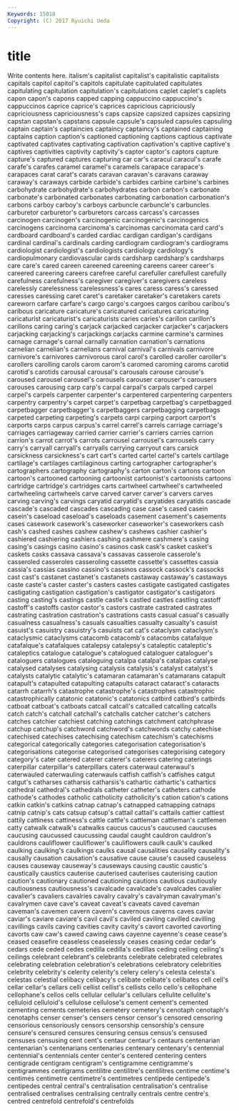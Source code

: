 ```yaml
---
Keywords: 15018 
Copyright: (C) 2017 Ryuichi Ueda
---
```


# title

Write contents here.
italism's
capitalist capitalist's capitalistic capitalists capitals capitol capitol's capitols capitulate capitulated
capitulates capitulating capitulation capitulation's capitulations caplet caplet's caplets capon capon's
capons capped capping cappuccino cappuccino's cappuccinos caprice caprice's caprices capricious
capriciously capriciousness capriciousness's caps capsize capsized capsizes capsizing capstan capstan's
capstans capsule capsule's capsuled capsules capsuling captain captain's captaincies captaincy
captaincy's captained captaining captains caption caption's captioned captioning captions captious
captivate captivated captivates captivating captivation captivation's captive captive's captives captivities
captivity captivity's captor captor's captors capture capture's captured captures capturing
car car's caracul caracul's carafe carafe's carafes caramel caramel's caramels
carapace carapace's carapaces carat carat's carats caravan caravan's caravans caraway
caraway's caraways carbide carbide's carbides carbine carbine's carbines carbohydrate carbohydrate's
carbohydrates carbon carbon's carbonate carbonate's carbonated carbonates carbonating carbonation carbonation's
carbons carboy carboy's carboys carbuncle carbuncle's carbuncles carburetor carburetor's carburetors
carcass carcass's carcasses carcinogen carcinogen's carcinogenic carcinogenic's carcinogenics carcinogens carcinoma
carcinoma's carcinomas carcinomata card card's cardboard cardboard's carded cardiac cardigan
cardigan's cardigans cardinal cardinal's cardinals carding cardiogram cardiogram's cardiograms cardiologist
cardiologist's cardiologists cardiology cardiology's cardiopulmonary cardiovascular cards cardsharp cardsharp's cardsharps
care care's cared careen careened careening careens career career's careered
careering careers carefree careful carefuller carefullest carefully carefulness carefulness's caregiver
caregiver's caregivers careless carelessly carelessness carelessness's cares caress caress's caressed
caresses caressing caret caret's caretaker caretaker's caretakers carets careworn carfare
carfare's cargo cargo's cargoes cargos caribou caribou's caribous caricature caricature's
caricatured caricatures caricaturing caricaturist caricaturist's caricaturists caries caries's carillon carillon's
carillons caring caring's carjack carjacked carjacker carjacker's carjackers carjacking carjacking's
carjackings carjacks carmine carmine's carmines carnage carnage's carnal carnally carnation
carnation's carnations carnelian carnelian's carnelians carnival carnival's carnivals carnivore carnivore's
carnivores carnivorous carol carol's carolled caroller caroller's carollers carolling carols
carom carom's caromed caroming caroms carotid carotid's carotids carousal carousal's
carousals carouse carouse's caroused carousel carousel's carousels carouser carouser's carousers
carouses carousing carp carp's carpal carpal's carpals carped carpel carpel's
carpels carpenter carpenter's carpentered carpentering carpenters carpentry carpentry's carpet carpet's
carpetbag carpetbag's carpetbagged carpetbagger carpetbagger's carpetbaggers carpetbagging carpetbags carpeted carpeting
carpeting's carpets carpi carping carport carport's carports carps carpus carpus's
carrel carrel's carrels carriage carriage's carriages carriageway carried carrier carrier's
carriers carries carrion carrion's carrot carrot's carrots carrousel carrousel's carrousels
carry carry's carryall carryall's carryalls carrying carryout cars carsick carsickness
carsickness's cart cart's carted cartel cartel's cartels cartilage cartilage's cartilages
cartilaginous carting cartographer cartographer's cartographers cartography cartography's carton carton's cartons
cartoon cartoon's cartooned cartooning cartoonist cartoonist's cartoonists cartoons cartridge cartridge's
cartridges carts cartwheel cartwheel's cartwheeled cartwheeling cartwheels carve carved carver
carver's carvers carves carving carving's carvings caryatid caryatid's caryatides caryatids
cascade cascade's cascaded cascades cascading case case's cased casein casein's
caseload caseload's caseloads casement casement's casements cases casework casework's caseworker
caseworker's caseworkers cash cash's cashed cashes cashew cashew's cashews cashier
cashier's cashiered cashiering cashiers cashing cashmere cashmere's casing casing's casings
casino casino's casinos cask cask's casket casket's caskets casks cassava
cassava's cassavas casserole casserole's casseroled casseroles casseroling cassette cassette's cassettes
cassia cassia's cassias cassino cassino's cassinos cassock cassock's cassocks cast
cast's castanet castanet's castanets castaway castaway's castaways caste caste's caster
caster's casters castes castigate castigated castigates castigating castigation castigation's castigator
castigator's castigators casting casting's castings castle castle's castled castles castling
castoff castoff's castoffs castor castor's castors castrate castrated castrates castrating
castration castration's castrations casts casual casual's casually casualness casualness's casuals
casualties casualty casualty's casuist casuist's casuistry casuistry's casuists cat cat's
cataclysm cataclysm's cataclysmic cataclysms catacomb catacomb's catacombs catafalque catafalque's catafalques
catalepsy catalepsy's cataleptic cataleptic's cataleptics catalogue catalogue's catalogued cataloguer cataloguer's
cataloguers catalogues cataloguing catalpa catalpa's catalpas catalyse catalysed catalyses catalysing
catalysis catalysis's catalyst catalyst's catalysts catalytic catalytic's catamaran catamaran's catamarans
catapult catapult's catapulted catapulting catapults cataract cataract's cataracts catarrh catarrh's
catastrophe catastrophe's catastrophes catastrophic catastrophically catatonic catatonic's catatonics catbird catbird's
catbirds catboat catboat's catboats catcall catcall's catcalled catcalling catcalls catch
catch's catchall catchall's catchalls catcher catcher's catchers catches catchier catchiest
catching catchings catchment catchphrase catchup catchup's catchword catchword's catchwords catchy
catechise catechised catechises catechising catechism catechism's catechisms categorical categorically categories
categorisation categorisation's categorisations categorise categorised categorises categorising category category's cater
catered caterer caterer's caterers catering caterings caterpillar caterpillar's caterpillars caters
caterwaul caterwaul's caterwauled caterwauling caterwauls catfish catfish's catfishes catgut catgut's
catharses catharsis catharsis's cathartic cathartic's cathartics cathedral cathedral's cathedrals catheter
catheter's catheters cathode cathode's cathodes catholic catholicity catholicity's cation cation's
cations catkin catkin's catkins catnap catnap's catnapped catnapping catnaps catnip
catnip's cats catsup catsup's cattail cattail's cattails cattier cattiest cattily
cattiness cattiness's cattle cattle's cattleman cattleman's cattlemen catty catwalk catwalk's
catwalks caucus caucus's caucused caucuses caucusing caucussed caucussing caudal caught
cauldron cauldron's cauldrons cauliflower cauliflower's cauliflowers caulk caulk's caulked caulking
caulking's caulkings caulks causal causalities causality causality's causally causation causation's
causative cause cause's caused causeless causes causeway causeway's causeways causing
caustic caustic's caustically caustics cauterise cauterised cauterises cauterising caution caution's
cautionary cautioned cautioning cautions cautious cautiously cautiousness cautiousness's cavalcade cavalcade's
cavalcades cavalier cavalier's cavaliers cavalries cavalry cavalry's cavalryman cavalryman's cavalrymen
cave cave's caveat caveat's caveats caved caveman caveman's cavemen cavern
cavern's cavernous caverns caves caviar caviar's caviare caviare's cavil cavil's
caviled caviling cavilled cavilling cavillings cavils caving cavities cavity cavity's
cavort cavorted cavorting cavorts caw caw's cawed cawing caws cayenne
cayenne's cease cease's ceased ceasefire ceaseless ceaselessly ceases ceasing cedar
cedar's cedars cede ceded cedes cedilla cedilla's cedillas ceding ceiling
ceiling's ceilings celebrant celebrant's celebrants celebrate celebrated celebrates celebrating celebration
celebration's celebrations celebratory celebrities celebrity celebrity's celerity celerity's celery celery's
celesta celesta's celestas celestial celibacy celibacy's celibate celibate's celibates cell
cell's cellar cellar's cellars celli cellist cellist's cellists cello cello's
cellophane cellophane's cellos cells cellular cellular's cellulars cellulite cellulite's celluloid
celluloid's cellulose cellulose's cement cement's cemented cementing cements cemeteries cemetery
cemetery's cenotaph cenotaph's cenotaphs censer censer's censers censor censor's censored
censoring censorious censoriously censors censorship censorship's censure censure's censured censures
censuring census census's censused censuses censusing cent cent's centaur centaur's
centaurs centenarian centenarian's centenarians centenaries centenary centenary's centennial centennial's centennials
center center's centered centering centers centigrade centigram centigram's centigramme centigramme's
centigrammes centigrams centilitre centilitre's centilitres centime centime's centimes centimetre centimetre's
centimetres centipede centipede's centipedes central central's centralisation centralisation's centralise centralised
centralises centralising centrally centrals centre centre's centred centrefold centrefold's centrefolds
